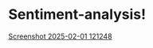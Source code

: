 # Sentiment-analysis!
[Screenshot 2025-02-01 121248](https://github.com/user-attachments/assets/02c34411-3033-47a4-9b85-02cf45b3a895)


